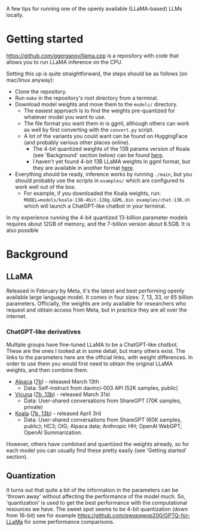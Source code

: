 A few tips for running one of the openly available (LLaMA-based) LLMs locally.


# Getting started
https://github.com/ggerganov/llama.cpp is a repository with code that allows you to run LLaMA inference on the CPU.

Setting this up is quite straightforward, the steps should be as follows (on mac/linux anyway):
 - Clone the repository.
 - Run `make` in the repository's root directory from a terminal.
 - Download model weights and move them to the `models/` directory.
    - The easiest approach is to find the weights pre-quantized for whatever model you want to use.
    - The file format you want them in is ggml, although others can work as well by first converting with the `convert.py` script.
    - A lot of the variants you could want can be found on HuggingFace (and probably various other places online).
      - The 4-bit quantized weights of the 13B params version of Koala (see 'Background' section below) can be found [here](https://huggingface.co/TheBloke/koala-13B-GPTQ-4bit-128g-GGML).
      - I haven't yet found 4-bit 13B LLaMA weights in ggml format, but they are available in another format [here](https://huggingface.co/camelids/llama-13b-int4-gptq-groupsize128-safetensors).
 - Everything should be ready, inference works by running `./main`, but you should probably use the scripts in `examples/` which are configured to work well out of the box.
    - For example, if you downloaded the Koala weights, run: `MODEL=models/koala-13B-4bit-128g.GGML.bin examples/chat-13B.sh` which will launch a ChatGPT-like chatbot in your terminal.

In my experience running the 4-bit quantized 13-billion parameter models requires about 12GB of memory, and the 7-billion version about 6.5GB.
It is also possible 

# Background
## LLaMA 
Released in February by Meta, it's the latest and best performing openly available large language model.
It comes in four sizes: 7, 13, 33, or 65 billion parameters.
Officially, the weights are only available for researchers who request and obtain access from Meta, but in practice they are all over the internet.

### ChatGPT-like derivatives
Multiple groups have fine-tuned LLaMA to be a ChatGPT-like chatbot.
These are the ones I looked at in some detail, but many others exist.
The links to the parameters here are the official links, with weight differences. 
In order to use them you would first need to obtain the original LLaMA weights, and then combine them.
- [Alpaca](https://crfm.stanford.edu/2023/03/13/alpaca.html) ([7b](https://huggingface.co/tatsu-lab/alpaca-7b-wdiff/tree/main)) - released March 13th
  - Data: Self-instruct from davinci-003 API (52K samples, public)
- [Vicuna](https://vicuna.lmsys.org/) ([7b, 13b](https://github.com/lm-sys/FastChat#vicuna-weights)) - released March 31st
  - Data: User-shared conversations from ShareGPT (70K samples, private)
- [Koala](https://bair.berkeley.edu/blog/2023/04/03/koala/) ([7b, 13b](https://drive.google.com/drive/folders/10f7wrlAFoPIy-TECHsx9DKIvbQYunCfl)) - released April 3rd
  - Data: User-shared conversations from ShareGPT (60K samples, public); HC3; OIG; Alpaca data; Anthropic HH; OpenAI WebGPT; OpenAI Summarization.

However, others have combined and quantized the weights already, so for each model you can usually find these pretty easily (see 'Getting started' section).

## Quantization
It turns out that quite a bit of the information in the parameters can be 'thrown away' without affecting the performance of the model much.
So, 'quantization' is used to get the best performance with the computational resources we have.
The sweet spot seems to be 4-bit quantization (down from 16-bit) see for example https://github.com/qwopqwop200/GPTQ-for-LLaMa for some performance comparisons.

